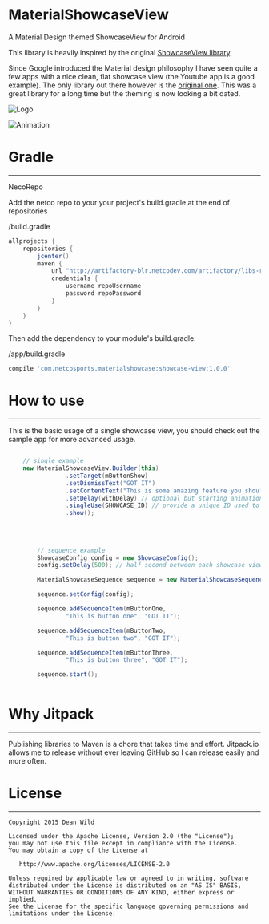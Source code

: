 # MaterialShowcaseView
A Material Design themed ShowcaseView for Android

This library is heavily inspired by the original [ShowcaseView library][1].

Since Google introduced the Material design philosophy I have seen quite a few apps with a nice clean, flat showcase view (the Youtube app is a good example). The only library out there however is the [original one][1]. This was a great library for a long time but the theming is now looking a bit dated.

![Logo](http://i.imgur.com/QIMYRJh.png)


![Animation][2]

# Gradle
--------

NecoRepo

Add the netco repo to your your project's build.gradle at the end of repositories

/build.gradle
```groovy
allprojects {
	repositories {
		jcenter()
		maven {
            url "http://artifactory-blr.netcodev.com/artifactory/libs-release"
            credentials {
                username repoUsername
                password repoPassword
            }
        }
	}
}
```

Then add the dependency to your module's build.gradle:

/app/build.gradle
```groovy
compile 'com.netcosports.materialshowcase:showcase-view:1.0.0'
```


# How to use
--------
This is the basic usage of a single showcase view, you should check out the sample app for more advanced usage.

```java

	// single example
	new MaterialShowcaseView.Builder(this)
                .setTarget(mButtonShow)
                .setDismissText("GOT IT")
                .setContentText("This is some amazing feature you should know about")
                .setDelay(withDelay) // optional but starting animations immediately in onCreate can make them choppy
                .singleUse(SHOWCASE_ID) // provide a unique ID used to ensure it is only shown once
                .show();
                
                
                
                
    	// sequence example            
    	ShowcaseConfig config = new ShowcaseConfig();
        config.setDelay(500); // half second between each showcase view

        MaterialShowcaseSequence sequence = new MaterialShowcaseSequence(this, SHOWCASE_ID);

        sequence.setConfig(config);

        sequence.addSequenceItem(mButtonOne,
                "This is button one", "GOT IT");

        sequence.addSequenceItem(mButtonTwo,
                "This is button two", "GOT IT");

        sequence.addSequenceItem(mButtonThree,
                "This is button three", "GOT IT");

        sequence.start();
                
```

# Why Jitpack
------------
Publishing libraries to Maven is a chore that takes time and effort. Jitpack.io allows me to release without ever leaving GitHub so I can release easily and more often.


# License
-------

    Copyright 2015 Dean Wild

    Licensed under the Apache License, Version 2.0 (the "License");
    you may not use this file except in compliance with the License.
    You may obtain a copy of the License at

       http://www.apache.org/licenses/LICENSE-2.0

    Unless required by applicable law or agreed to in writing, software
    distributed under the License is distributed on an "AS IS" BASIS,
    WITHOUT WARRANTIES OR CONDITIONS OF ANY KIND, either express or implied.
    See the License for the specific language governing permissions and
    limitations under the License.





[1]: https://github.com/amlcurran/ShowcaseView
[2]: http://i.imgur.com/rFHENgz.gif
[3]: https://code.google.com/p/android-flowtextview/
[4]: https://img.shields.io/github/release/deano2390/MaterialShowcaseView.svg?label=JitPack
[5]: https://jitpack.io/#deano2390/MaterialShowcaseView
